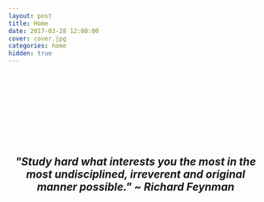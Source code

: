```yaml
---
layout: post
title: Home
date: 2017-03-28 12:00:00
cover: cover.jpg
categories: home
hidden: true
---
```


<html>
<br><br>
<br><br>
<br><br>
<br><br>
</html>

<html>
<center>
<h2>
<i>
"Study hard what interests you the most in the most undisciplined, irreverent and original manner possible."
~ Richard Feynman
</i>
</h2>
</center>
</html>
